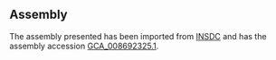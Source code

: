 
Assembly
--------

The assembly presented has been imported from 
[INSDC](http://www.insdc.org) and has the assembly accession
[GCA\_008692325.1](http://www.ebi.ac.uk/ena/data/view/GCA_008692325.1).

